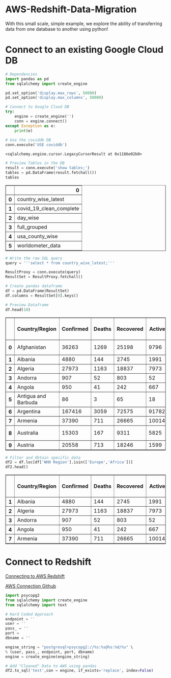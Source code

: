 # AWS-Redshift-Data-Migration
With this small scale, simple example, we explore the ability of transferring data from one database to another using python!

# Connect to an existing Google Cloud DB


```python
# Dependencies
import pandas as pd
from sqlalchemy import create_engine

pd.set_option('display.max_rows', 50000)
pd.set_option('display.max_columns', 50000)

# Connect to Google Cloud DB
try:
    engine = create_engine('')
    conn = engine.connect()
except Exception as e:
    print(e)
    
# Use the coviddb DB
conn.execute('USE coviddb')
```




    <sqlalchemy.engine.cursor.LegacyCursorResult at 0x1186e02b0>




```python
# Preview Tables in the DB
result = conn.execute('show tables;')
tables = pd.DataFrame(result.fetchall())
tables
```




<div>

<table border="1" class="dataframe">
  <thead>
    <tr style="text-align: right;">
      <th></th>
      <th>0</th>
    </tr>
  </thead>
  <tbody>
    <tr>
      <th>0</th>
      <td>country_wise_latest</td>
    </tr>
    <tr>
      <th>1</th>
      <td>covid_19_clean_complete</td>
    </tr>
    <tr>
      <th>2</th>
      <td>day_wise</td>
    </tr>
    <tr>
      <th>3</th>
      <td>full_grouped</td>
    </tr>
    <tr>
      <th>4</th>
      <td>usa_county_wise</td>
    </tr>
    <tr>
      <th>5</th>
      <td>worldometer_data</td>
    </tr>
  </tbody>
</table>
</div>




```python
# Write the raw SQL query
query = '''select * from country_wise_latest;'''

ResultProxy = conn.execute(query)
ResultSet = ResultProxy.fetchall()

# Create pandas dataframe
df = pd.DataFrame(ResultSet)
df.columns = ResultSet[0].keys()

# Preview Dataframe
df.head(10)
```




<div>

<table border="1" class="dataframe">
  <thead>
    <tr style="text-align: right;">
      <th></th>
      <th>Country/Region</th>
      <th>Confirmed</th>
      <th>Deaths</th>
      <th>Recovered</th>
      <th>Active</th>
      <th>New cases</th>
      <th>New deaths</th>
      <th>New recovered</th>
      <th>Deaths / 100 Cases</th>
      <th>Recovered / 100 Cases</th>
      <th>Deaths / 100 Recovered</th>
      <th>Confirmed last week</th>
      <th>1 week change</th>
      <th>1 week % increase</th>
      <th>WHO Region</th>
    </tr>
  </thead>
  <tbody>
    <tr>
      <th>0</th>
      <td>Afghanistan</td>
      <td>36263</td>
      <td>1269</td>
      <td>25198</td>
      <td>9796</td>
      <td>106</td>
      <td>10</td>
      <td>18</td>
      <td>3.50</td>
      <td>69.49</td>
      <td>5.04</td>
      <td>35526</td>
      <td>737</td>
      <td>2.07</td>
      <td>Eastern Mediterranean</td>
    </tr>
    <tr>
      <th>1</th>
      <td>Albania</td>
      <td>4880</td>
      <td>144</td>
      <td>2745</td>
      <td>1991</td>
      <td>117</td>
      <td>6</td>
      <td>63</td>
      <td>2.95</td>
      <td>56.25</td>
      <td>5.25</td>
      <td>4171</td>
      <td>709</td>
      <td>17.00</td>
      <td>Europe</td>
    </tr>
    <tr>
      <th>2</th>
      <td>Algeria</td>
      <td>27973</td>
      <td>1163</td>
      <td>18837</td>
      <td>7973</td>
      <td>616</td>
      <td>8</td>
      <td>749</td>
      <td>4.16</td>
      <td>67.34</td>
      <td>6.17</td>
      <td>23691</td>
      <td>4282</td>
      <td>18.07</td>
      <td>Africa</td>
    </tr>
    <tr>
      <th>3</th>
      <td>Andorra</td>
      <td>907</td>
      <td>52</td>
      <td>803</td>
      <td>52</td>
      <td>10</td>
      <td>0</td>
      <td>0</td>
      <td>5.73</td>
      <td>88.53</td>
      <td>6.48</td>
      <td>884</td>
      <td>23</td>
      <td>2.60</td>
      <td>Europe</td>
    </tr>
    <tr>
      <th>4</th>
      <td>Angola</td>
      <td>950</td>
      <td>41</td>
      <td>242</td>
      <td>667</td>
      <td>18</td>
      <td>1</td>
      <td>0</td>
      <td>4.32</td>
      <td>25.47</td>
      <td>16.94</td>
      <td>749</td>
      <td>201</td>
      <td>26.84</td>
      <td>Africa</td>
    </tr>
    <tr>
      <th>5</th>
      <td>Antigua and Barbuda</td>
      <td>86</td>
      <td>3</td>
      <td>65</td>
      <td>18</td>
      <td>4</td>
      <td>0</td>
      <td>5</td>
      <td>3.49</td>
      <td>75.58</td>
      <td>4.62</td>
      <td>76</td>
      <td>10</td>
      <td>13.16</td>
      <td>Americas</td>
    </tr>
    <tr>
      <th>6</th>
      <td>Argentina</td>
      <td>167416</td>
      <td>3059</td>
      <td>72575</td>
      <td>91782</td>
      <td>4890</td>
      <td>120</td>
      <td>2057</td>
      <td>1.83</td>
      <td>43.35</td>
      <td>4.21</td>
      <td>130774</td>
      <td>36642</td>
      <td>28.02</td>
      <td>Americas</td>
    </tr>
    <tr>
      <th>7</th>
      <td>Armenia</td>
      <td>37390</td>
      <td>711</td>
      <td>26665</td>
      <td>10014</td>
      <td>73</td>
      <td>6</td>
      <td>187</td>
      <td>1.90</td>
      <td>71.32</td>
      <td>2.67</td>
      <td>34981</td>
      <td>2409</td>
      <td>6.89</td>
      <td>Europe</td>
    </tr>
    <tr>
      <th>8</th>
      <td>Australia</td>
      <td>15303</td>
      <td>167</td>
      <td>9311</td>
      <td>5825</td>
      <td>368</td>
      <td>6</td>
      <td>137</td>
      <td>1.09</td>
      <td>60.84</td>
      <td>1.79</td>
      <td>12428</td>
      <td>2875</td>
      <td>23.13</td>
      <td>Western Pacific</td>
    </tr>
    <tr>
      <th>9</th>
      <td>Austria</td>
      <td>20558</td>
      <td>713</td>
      <td>18246</td>
      <td>1599</td>
      <td>86</td>
      <td>1</td>
      <td>37</td>
      <td>3.47</td>
      <td>88.75</td>
      <td>3.91</td>
      <td>19743</td>
      <td>815</td>
      <td>4.13</td>
      <td>Europe</td>
    </tr>
  </tbody>
</table>
</div>




```python
# Filter and Obtain specific data
df2 = df.loc[df['WHO Region'].isin(['Europe','Africa'])]
df2.head()
```




<div>

<table border="1" class="dataframe">
  <thead>
    <tr style="text-align: right;">
      <th></th>
      <th>Country/Region</th>
      <th>Confirmed</th>
      <th>Deaths</th>
      <th>Recovered</th>
      <th>Active</th>
      <th>New cases</th>
      <th>New deaths</th>
      <th>New recovered</th>
      <th>Deaths / 100 Cases</th>
      <th>Recovered / 100 Cases</th>
      <th>Deaths / 100 Recovered</th>
      <th>Confirmed last week</th>
      <th>1 week change</th>
      <th>1 week % increase</th>
      <th>WHO Region</th>
    </tr>
  </thead>
  <tbody>
    <tr>
      <th>1</th>
      <td>Albania</td>
      <td>4880</td>
      <td>144</td>
      <td>2745</td>
      <td>1991</td>
      <td>117</td>
      <td>6</td>
      <td>63</td>
      <td>2.95</td>
      <td>56.25</td>
      <td>5.25</td>
      <td>4171</td>
      <td>709</td>
      <td>17.00</td>
      <td>Europe</td>
    </tr>
    <tr>
      <th>2</th>
      <td>Algeria</td>
      <td>27973</td>
      <td>1163</td>
      <td>18837</td>
      <td>7973</td>
      <td>616</td>
      <td>8</td>
      <td>749</td>
      <td>4.16</td>
      <td>67.34</td>
      <td>6.17</td>
      <td>23691</td>
      <td>4282</td>
      <td>18.07</td>
      <td>Africa</td>
    </tr>
    <tr>
      <th>3</th>
      <td>Andorra</td>
      <td>907</td>
      <td>52</td>
      <td>803</td>
      <td>52</td>
      <td>10</td>
      <td>0</td>
      <td>0</td>
      <td>5.73</td>
      <td>88.53</td>
      <td>6.48</td>
      <td>884</td>
      <td>23</td>
      <td>2.60</td>
      <td>Europe</td>
    </tr>
    <tr>
      <th>4</th>
      <td>Angola</td>
      <td>950</td>
      <td>41</td>
      <td>242</td>
      <td>667</td>
      <td>18</td>
      <td>1</td>
      <td>0</td>
      <td>4.32</td>
      <td>25.47</td>
      <td>16.94</td>
      <td>749</td>
      <td>201</td>
      <td>26.84</td>
      <td>Africa</td>
    </tr>
    <tr>
      <th>7</th>
      <td>Armenia</td>
      <td>37390</td>
      <td>711</td>
      <td>26665</td>
      <td>10014</td>
      <td>73</td>
      <td>6</td>
      <td>187</td>
      <td>1.90</td>
      <td>71.32</td>
      <td>2.67</td>
      <td>34981</td>
      <td>2409</td>
      <td>6.89</td>
      <td>Europe</td>
    </tr>
  </tbody>
</table>
</div>



# Connect to Redshift

[Connecting to AWS Redshift](https://github.com/aws/amazon-redshift-python-driver/blob/master/tutorials/001%20-%20Connecting%20to%20Amazon%20Redshift.ipynb)

[AWS Connection Github](https://github.com/MyBusinessMaterialLinks/Youtube/blob/main/Connecting%20to%20AWS%20Redshift%20via%20Jupyter/Connecting%20to%20AWS%20Redshift.ipynb)

```python
import psycopg2
from sqlalchemy import create_engine
from sqlalchemy import text
```


```python
# Hard Coded Approach
endpoint = ''
user = ''
pass_ = ''
port = 
dbname = ''
```


```python
engine_string = "postgresql+psycopg2://%s:%s@%s:%d/%s" \
% (user, pass_, endpoint, port, dbname)
engine = create_engine(engine_string)
```


```python
# Add "Cleaned" Data to AWS using pandas
df2.to_sql('test',con = engine, if_exists='replace', index=False)
```
